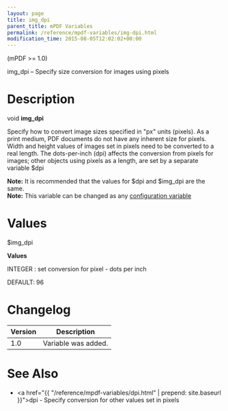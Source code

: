 ```yaml
---
layout: page
title: img_dpi
parent_title: mPDF Variables
permalink: /reference/mpdf-variables/img-dpi.html
modification_time: 2015-08-05T12:02:02+00:00
---
```


(mPDF >= 1.0)

img_dpi – Specify size conversion for images using pixels

# Description

void **img_dpi**

Specify how to convert image sizes specified in "px" units (pixels). As a print medium, PDF documents do not have any
inherent size for pixels. Width and height values of images set in pixels need to be converted to a real length. The
dots-per-inch (dpi) affects the conversion from pixels for images; other objects using pixels as a length, are set by a
separate variable <span class="parameter">$dpi</span>

<div class="alert alert-info" role="alert">
	<strong>Note:</strong> It is recommended that the values for
	<span class="parameter">$dpi</span> and <span class="parameter">$img_dpi</span> are the same.
</div>

<div class="alert alert-info" role="alert">
	<strong>Note:</strong> This variable can be changed as any
    <a href="{{ "/configuration/configuration-v7-x.html" | prepend: site.baseurl }}">configuration variable</a>
</div>

# Values

<span class="parameter">$img_dpi</span>

**Values**

<span class="smallblock">INTEGER </span>: set conversion for pixel - dots per inch

<span class="smallblock">DEFAULT</span>: 96

# Changelog

<table class="table"> <thead>
<tr> <th>Version</th><th>Description</th> </tr>
</thead> <tbody>
<tr>
<td>1.0</td>
<td>Variable was added.</td>
</tr>
</tbody> </table>

# See Also

- <a href="{{ "/reference/mpdf-variables/dpi.html" | prepend: site.baseurl }}">dpi</a> - Specify conversion for other values set in pixels

